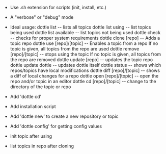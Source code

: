 * Use .sh extension for scripts (init, install, etc.)
* A "verbose" or "debug" mode
* Ideal usage:
    dottle list -- lists all topics
      dottle list using -- list topics being used
      dottle list available -- list topics not being used
    dottle check -- checks for proper system requirements
    dottle clone [repo] -- Adds a topic repo
    dottle use [repo]/[topic] -- Enables a topic from a repo
      If no topic is given, all topics from the repo are used
    dottle remove [repo]/[topic] -- stops using the topic
      If no topic is given, all topics from the repo are removed
    dottle update [repo] -- updates the topic repo
      dottle update dottle -- updates dottle itself
    dottle status -- shows which repos/topics have local modifications
    dottle diff [repo]/[topic] -- shows a diff of local changes for a repo
    dottle open [repo]/[topic] -- open the repo and/or topic in an editor
    dottle cd [repo]/[topic] -- change to the directory of the topic or repo

* Add 'dottle cd'
* Add installation script
* Add 'dottle new' to create a new repository or topic
* Add 'dottle config' for getting config values
* init topic after using
* list topics in repo after cloning

